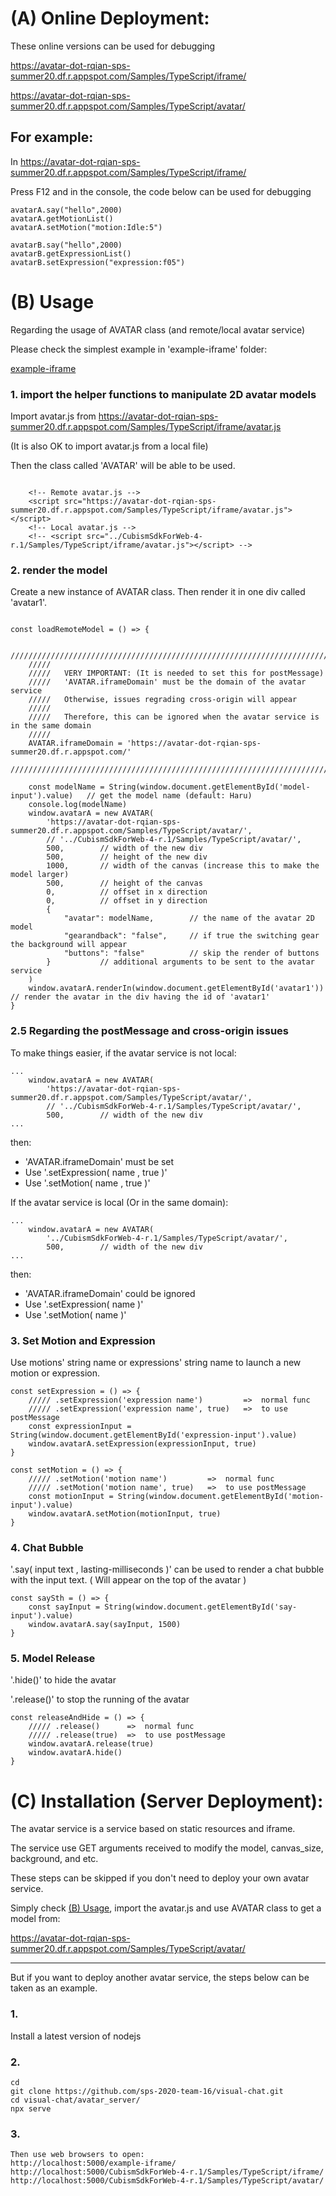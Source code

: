 # (A) Online Deployment:

These online versions can be used for debugging

https://avatar-dot-rqian-sps-summer20.df.r.appspot.com/Samples/TypeScript/iframe/

https://avatar-dot-rqian-sps-summer20.df.r.appspot.com/Samples/TypeScript/avatar/

## For example:

In https://avatar-dot-rqian-sps-summer20.df.r.appspot.com/Samples/TypeScript/iframe/

Press F12 and in the console, the code below can be used for debugging

```
avatarA.say("hello",2000)
avatarA.getMotionList()
avatarA.setMotion("motion:Idle:5")

avatarB.say("hello",2000)
avatarB.getExpressionList()
avatarB.setExpression("expression:f05")
```


# (B) Usage

Regarding the usage of AVATAR class (and remote/local avatar service)

Please check the simplest example in 'example-iframe' folder:

[example-iframe](./example-iframe/)

### 1. import the helper functions to manipulate 2D avatar models

Import avatar.js from https://avatar-dot-rqian-sps-summer20.df.r.appspot.com/Samples/TypeScript/iframe/avatar.js

(It is also OK to import avatar.js from a local file)

Then the class called 'AVATAR' will be able to be used.

```

    <!-- Remote avatar.js -->
    <script src="https://avatar-dot-rqian-sps-summer20.df.r.appspot.com/Samples/TypeScript/iframe/avatar.js"></script>
    <!-- Local avatar.js -->
    <!-- <script src="../CubismSdkForWeb-4-r.1/Samples/TypeScript/iframe/avatar.js"></script> -->

```

### 2. render the model

Create a new instance of AVATAR class.
Then render it in one div called 'avatar1'.

```

const loadRemoteModel = () => {

    //////////////////////////////////////////////////////////////////////////////////////////
    /////
    /////   VERY IMPORTANT: (It is needed to set this for postMessage)
    /////   'AVATAR.iframeDomain' must be the domain of the avatar service
    /////   Otherwise, issues regrading cross-origin will appear
    /////
    /////   Therefore, this can be ignored when the avatar service is in the same domain
    /////
    AVATAR.iframeDomain = 'https://avatar-dot-rqian-sps-summer20.df.r.appspot.com/'
    //////////////////////////////////////////////////////////////////////////////////////////

    const modelName = String(window.document.getElementById('model-input').value)   // get the model name (default: Haru)
    console.log(modelName)
    window.avatarA = new AVATAR(
        'https://avatar-dot-rqian-sps-summer20.df.r.appspot.com/Samples/TypeScript/avatar/',
        // '../CubismSdkForWeb-4-r.1/Samples/TypeScript/avatar/',
        500,        // width of the new div
        500,        // height of the new div
        1000,       // width of the canvas (increase this to make the model larger)
        500,        // height of the canvas
        0,          // offset in x direction
        0,          // offset in y direction
        {
            "avatar": modelName,        // the name of the avatar 2D model
            "gearandback": "false",     // if true the switching gear the background will appear
            "buttons": "false"          // skip the render of buttons
        }           // additional arguments to be sent to the avatar service
    )
    window.avatarA.renderIn(window.document.getElementById('avatar1'))  // render the avatar in the div having the id of 'avatar1'
}

```

### 2.5 Regarding the postMessage and cross-origin issues

To make things easier, if the avatar service is not local:

```
...
    window.avatarA = new AVATAR(
        'https://avatar-dot-rqian-sps-summer20.df.r.appspot.com/Samples/TypeScript/avatar/',
        // '../CubismSdkForWeb-4-r.1/Samples/TypeScript/avatar/',
        500,        // width of the new div
...
```

then: 

* 'AVATAR.iframeDomain' must be set
* Use '.setExpression( name , true )'
* Use '.setMotion( name , true )'

If the avatar service is local (Or in the same domain):

```
...
    window.avatarA = new AVATAR(
        '../CubismSdkForWeb-4-r.1/Samples/TypeScript/avatar/',
        500,        // width of the new div
...
```

then: 

* 'AVATAR.iframeDomain' could be ignored
* Use '.setExpression( name )'
* Use '.setMotion( name )'


### 3. Set Motion and Expression

Use motions' string name or expressions' string name to launch a new motion or expression.

```
const setExpression = () => {
    ///// .setExpression('expression name')         =>  normal func
    ///// .setExpression('expression name', true)   =>  to use postMessage
    const expressionInput = String(window.document.getElementById('expression-input').value)
    window.avatarA.setExpression(expressionInput, true)
}

const setMotion = () => {
    ///// .setMotion('motion name')         =>  normal func
    ///// .setMotion('motion name', true)   =>  to use postMessage
    const motionInput = String(window.document.getElementById('motion-input').value)
    window.avatarA.setMotion(motionInput, true)
}
```

### 4. Chat Bubble

'.say( input text , lasting-milliseconds )' can be used to render a chat bubble with the input text. ( Will appear on the top of the avatar )

```
const saySth = () => {
    const sayInput = String(window.document.getElementById('say-input').value)
    window.avatarA.say(sayInput, 1500)
}
```

### 5. Model Release

'.hide()' to hide the avatar

'.release()' to stop the running of the avatar

```
const releaseAndHide = () => {
    ///// .release()      =>  normal func
    ///// .release(true)  =>  to use postMessage
    window.avatarA.release(true)
    window.avatarA.hide()
}
```


# (C) Installation (Server Deployment):

The avatar service is a service based on static resources and iframe. 

The service use GET arguments received to modify the model, canvas_size, background, and etc.

These steps can be skipped if you don't need to deploy your own avatar service. 

Simply check [(B) Usage](#b-usage), import the avatar.js and use AVATAR class to get a model from: 

https://avatar-dot-rqian-sps-summer20.df.r.appspot.com/Samples/TypeScript/avatar/

---

But if you want to deploy another avatar service, the steps below can be taken as an example.

### 1. 
Install a latest version of nodejs

### 2.
```
cd
git clone https://github.com/sps-2020-team-16/visual-chat.git
cd visual-chat/avatar_server/
npx serve
```

### 3.
```
Then use web browsers to open:
http://localhost:5000/example-iframe/
http://localhost:5000/CubismSdkForWeb-4-r.1/Samples/TypeScript/iframe/
http://localhost:5000/CubismSdkForWeb-4-r.1/Samples/TypeScript/avatar/
```

